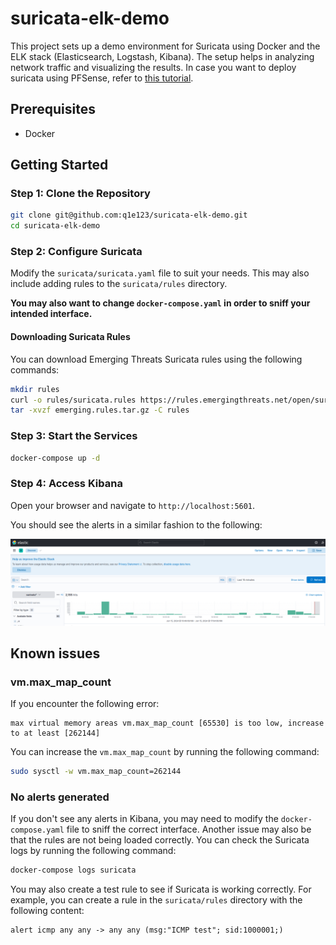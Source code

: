 # suricata-elk-demo

This project sets up a demo environment for Suricata using Docker and the ELK stack (Elasticsearch, Logstash, Kibana). The setup helps in analyzing network traffic and visualizing the results. In case you want to deploy suricata using PFSense, refer to [this tutorial](https://www.youtube.com/watch?v=u1gZrJEQ_30).

## Prerequisites

- Docker

## Getting Started

### Step 1: Clone the Repository

```sh
git clone git@github.com:q1e123/suricata-elk-demo.git
cd suricata-elk-demo
```

### Step 2: Configure Suricata

Modify the `suricata/suricata.yaml` file to suit your needs. This may also include adding rules to the `suricata/rules` directory.

**You may also want to change `docker-compose.yaml` in order to sniff your intended interface.**


#### Downloading Suricata Rules

You can download Emerging Threats Suricata rules using the following commands:

```sh
mkdir rules
curl -o rules/suricata.rules https://rules.emergingthreats.net/open/suricata/emerging.rules.tar.gz
tar -xvzf emerging.rules.tar.gz -C rules
```


### Step 3: Start the Services

```sh
docker-compose up -d
```

### Step 4: Access Kibana

Open your browser and navigate to `http://localhost:5601`.

You should see the alerts in a similar fashion to the following:

![Kibana Dashboard](imgs/elk.png)


## Known issues

### vm.max_map_count

If you encounter the following error:

```
max virtual memory areas vm.max_map_count [65530] is too low, increase to at least [262144]
```

You can increase the `vm.max_map_count` by running the following command:

```sh
sudo sysctl -w vm.max_map_count=262144
```

### No alerts generated

If you don't see any alerts in Kibana, you may need to modify the `docker-compose.yaml` file to sniff the correct interface. Another issue may also be that the rules are not being loaded correctly. You can check the Suricata logs by running the following command:

```sh
docker-compose logs suricata
```

You may also create a test rule to see if Suricata is working correctly. For example, you can create a rule in the `suricata/rules` directory with the following content:

```
alert icmp any any -> any any (msg:"ICMP test"; sid:1000001;)
```
